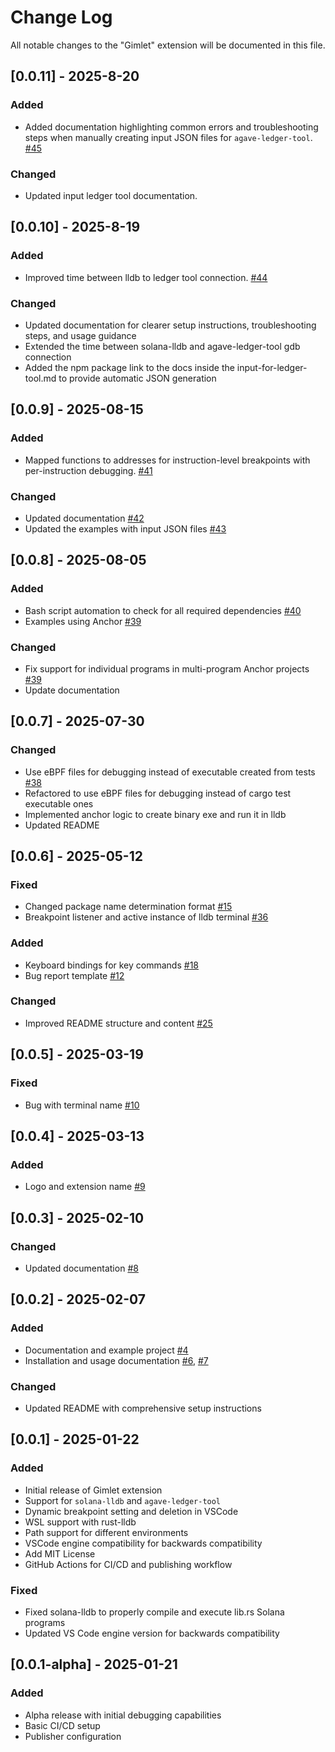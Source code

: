 # Change Log

All notable changes to the "Gimlet" extension will be documented in this file.

## [0.0.11] - 2025-8-20

### Added

- Added documentation highlighting common errors and troubleshooting steps when manually creating input JSON files for `agave-ledger-tool`. [#45](https://github.com/LimeChain/gimlet/pull/45)

### Changed

- Updated input ledger tool documentation.
  
## [0.0.10] - 2025-8-19

### Added

- Improved time between lldb to ledger tool connection. [#44](https://github.com/LimeChain/gimlet/pull/44)

### Changed

- Updated documentation for clearer setup instructions, troubleshooting steps, and usage guidance
- Extended the time between solana-lldb and agave-ledger-tool gdb connection
- Added the npm package link to the docs inside the input-for-ledger-tool.md to provide automatic JSON generation

## [0.0.9] - 2025-08-15

### Added

- Mapped functions to addresses for instruction-level breakpoints with per-instruction debugging. [#41](https://github.com/LimeChain/gimlet/pull/41)

### Changed

- Updated documentation [#42](https://github.com/LimeChain/gimlet/pull/42)
- Updated the examples with input JSON files [#43](https://github.com/LimeChain/gimlet/pull/43)

## [0.0.8] - 2025-08-05

### Added

- Bash script automation to check for all required dependencies [#40](https://github.com/LimeChain/gimlet/pull/40)
- Examples using Anchor [#39](https://github.com/LimeChain/gimlet/pull/39)

### Changed

- Fix support for individual programs in multi-program Anchor projects [#39](https://github.com/LimeChain/gimlet/pull/39)
- Update documentation

## [0.0.7] - 2025-07-30

### Changed

- Use eBPF files for debugging instead of executable created from tests [#38](https://github.com/LimeChain/gimlet/pull/38)
- Refactored to use eBPF files for debugging instead of cargo test executable ones
- Implemented anchor logic to create binary exe and run it in lldb
- Updated README

## [0.0.6] - 2025-05-12

### Fixed

- Changed package name determination format [#15](https://github.com/LimeChain/gimlet/pull/15)
- Breakpoint listener and active instance of lldb terminal [#36](https://github.com/LimeChain/gimlet/pull/36)

### Added

- Keyboard bindings for key commands [#18](https://github.com/LimeChain/gimlet/pull/18)
- Bug report template [#12](https://github.com/LimeChain/gimlet/pull/12)

### Changed

- Improved README structure and content [#25](https://github.com/LimeChain/gimlet/pull/25)

## [0.0.5] - 2025-03-19

### Fixed

- Bug with terminal name [#10](https://github.com/LimeChain/gimlet/pull/10)

## [0.0.4] - 2025-03-13

### Added

- Logo and extension name [#9](https://github.com/LimeChain/gimlet/pull/9)

## [0.0.3] - 2025-02-10

### Changed

- Updated documentation [#8](https://github.com/LimeChain/gimlet/pull/8)

## [0.0.2] - 2025-02-07

### Added

- Documentation and example project [#4](https://github.com/LimeChain/gimlet/pull/4)
- Installation and usage documentation [#6](https://github.com/LimeChain/gimlet/pull/6), [#7](https://github.com/LimeChain/gimlet/pull/7)

### Changed

- Updated README with comprehensive setup instructions

## [0.0.1] - 2025-01-22

### Added

- Initial release of Gimlet extension
- Support for `solana-lldb` and `agave-ledger-tool`
- Dynamic breakpoint setting and deletion in VSCode
- WSL support with rust-lldb
- Path support for different environments
- VSCode engine compatibility for backwards compatibility
- Add MIT License
- GitHub Actions for CI/CD and publishing workflow

### Fixed

- Fixed solana-lldb to properly compile and execute lib.rs Solana programs
- Updated VS Code engine version for backwards compatibility

## [0.0.1-alpha] - 2025-01-21

### Added

- Alpha release with initial debugging capabilities
- Basic CI/CD setup
- Publisher configuration
